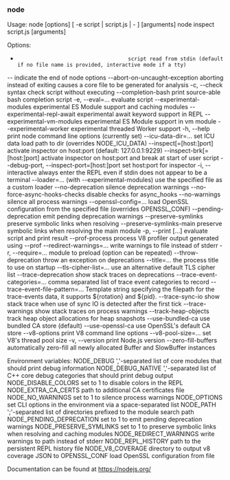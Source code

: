 ### node
Usage: node [options] [ -e script | script.js | - ] [arguments]
       node inspect script.js [arguments]

Options:
  -                                         script read from stdin (default if no file name is provided, interactive mode if a tty)
  --                                        indicate the end of node options
  --abort-on-uncaught-exception             aborting instead of exiting causes a core file to be generated for analysis
  -c, --check                               syntax check script without executing
  --completion-bash                         print source-able bash completion script
  -e, --eval=...                            evaluate script
  --experimental-modules                    experimental ES Module support and caching modules
  --experimental-repl-await                 experimental await keyword support in REPL
  --experimental-vm-modules                 experimental ES Module support in vm module
  --experimental-worker                     experimental threaded Worker support
  -h, --help                                print node command line options (currently set)
  --icu-data-dir=...                        set ICU data load path to dir (overrides NODE_ICU_DATA)
  --inspect[=[host:]port]                   activate inspector on host:port (default: 127.0.0.1:9229)
  --inspect-brk[=[host:]port]               activate inspector on host:port and break at start of user script
  --debug-port, --inspect-port=[host:]port  set host:port for inspector
  -i, --interactive                         always enter the REPL even if stdin does not appear to be a terminal
  --loader=...                              (with --experimental-modules) use the specified file as a custom loader
  --no-deprecation                          silence deprecation warnings
  --no-force-async-hooks-checks             disable checks for async_hooks
  --no-warnings                             silence all process warnings
  --openssl-config=...                      load OpenSSL configuration from the specified file (overrides OPENSSL_CONF)
  --pending-deprecation                     emit pending deprecation warnings
  --preserve-symlinks                       preserve symbolic links when resolving
  --preserve-symlinks-main                  preserve symbolic links when resolving the main module
  -p, --print [...]                         evaluate script and print result
  --prof-process                            process V8 profiler output generated using --prof
  --redirect-warnings=...                   write warnings to file instead of stderr
  -r, --require=...                         module to preload (option can be repeated)
  --throw-deprecation                       throw an exception on deprecations
  --title=...                               the process title to use on startup
  --tls-cipher-list=...                     use an alternative default TLS cipher list
  --trace-deprecation                       show stack traces on deprecations
  --trace-event-categories=...              comma separated list of trace event categories to record
  --trace-event-file-pattern=...            Template string specifying the filepath for the trace-events data, it supports ${rotation} and
                                            ${pid}.
  --trace-sync-io                           show stack trace when use of sync IO is detected after the first tick
  --trace-warnings                          show stack traces on process warnings
  --track-heap-objects                      track heap object allocations for heap snapshots
  --use-bundled-ca                          use bundled CA store (default)
  --use-openssl-ca                          use OpenSSL's default CA store
  --v8-options                              print V8 command line options
  --v8-pool-size=...                        set V8's thread pool size
  -v, --version                             print Node.js version
  --zero-fill-buffers                       automatically zero-fill all newly allocated Buffer and SlowBuffer instances

Environment variables:
NODE_DEBUG                ','-separated list of core modules that should print debug information
NODE_DEBUG_NATIVE         ','-separated list of C++ core debug categories that should print debug output
NODE_DISABLE_COLORS       set to 1 to disable colors in the REPL
NODE_EXTRA_CA_CERTS       path to additional CA certificates file
NODE_NO_WARNINGS          set to 1 to silence process warnings
NODE_OPTIONS              set CLI options in the environment via a space-separated list
NODE_PATH                 ';'-separated list of directories prefixed to the module search path
NODE_PENDING_DEPRECATION  set to 1 to emit pending deprecation warnings
NODE_PRESERVE_SYMLINKS    set to 1 to preserve symbolic links when resolving and caching modules
NODE_REDIRECT_WARNINGS    write warnings to path instead of stderr
NODE_REPL_HISTORY         path to the persistent REPL history file
NODE_V8_COVERAGE          directory to output v8 coverage JSON to
OPENSSL_CONF              load OpenSSL configuration from file

Documentation can be found at https://nodejs.org/